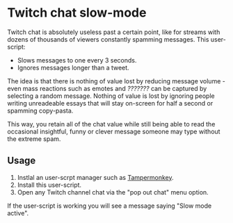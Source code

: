 # Twitch chat slow-mode

Twitch chat is absolutely useless past a certain point, like for streams with dozens of thousands of viewers constantly spamming messages. This user-script:

- Slows messages to one every 3 seconds.
- Ignores messages longer than a tweet.

The idea is that there is nothing of value lost by reducing message volume - even mass reactions such as emotes and *???????* can be captured by selecting a random message. Nothing of value is lost by ignoring people writing unreadeable essays that will stay on-screen for half a second or spamming copy-pasta.

This way, you retain all of the chat value while still being able to read the occasional insightful, funny or clever message someone may type without the extreme spam.

## Usage

1. Instlal an user-scrpt manager such as [Tampermonkey](https://www.tampermonkey.net/).
2. Install this user-script.
3. Open any Twitch channel chat via the "pop out chat" menu option.

If the user-script is working you will see a message saying "Slow mode active".
